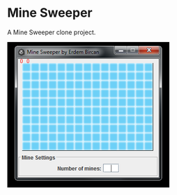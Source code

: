 # Mine Sweeper #

A Mine Sweeper clone project. 

![Alt text](https://github.com/colbrand/Mine-Sweeper/blob/master/src/com/colbrand/minesweeper/images/ss.png "Screenshot")
